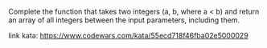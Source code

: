 Complete the function that takes two integers (a, b, where a < b) and return an array of all integers between the input parameters, including them.

link kata: https://www.codewars.com/kata/55ecd718f46fba02e5000029